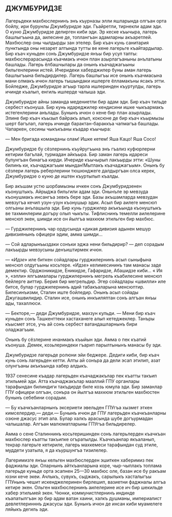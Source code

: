 ## ДЖУМБУРИДЗЕ

Лагерьдеки махбюслернинъ энъ къурназы элли яшларында олгъан орта бойлу, ири бурунлы Джумбуридзе эди.
Гъайретли, тирнекли адам эди.
О куню Джумбуридзе делирген киби эди.
Эр кеске къычыра, лагерь башлыгъына да, аилесине де, топлангъан адамларны акъаретлей.
Махбюслер оны чылдырды зан этелер.
Бир къач кунь санитария пунктында оны незарет алтында тутты ве кене лагерьге къайтардылар.
Бир къач куньден сонъ Джумбуридзе янъы бир усул тапты: махбюслерарасында къачмакъ ичюн план азырлагъаныны анълатыны башлады.
Лагерь ёлбашчылары да онынъ къачаджагьыны бильгенлерини истей.
Ичеридеки хаберджилер буны аман лагерь башлыгъына бильдирдилер.
Лагерь башлыгъы исе онынъ къачмасына мани олмакъ ичюн лагерь тышындаки ишлерге ёлламакъны ясакъ этти.
Бойледже, Джумбуридзе агъыр тарла ишлеринден къуртулды, лагерь ичинде къалып, енгиль ишлерде чалыша эди.

Джумбуридзе айны заманда медениетли бир адам эди.
Бир къач тильде сербест къонуша.
Бир кунь идареджилер кендисини ишке чыкъармакъ истегенлерини анълады.
Бунынъ ичюн о кене бир план азырлады.
Элине бир къач къызыл байракъ алып, коксюне де бир къач къырмызы шерт багълап, лагерь ичинде барактан-бараккъа чапмагъа башлады.
Чапаркен, сесины чыкъкъаны къадар къычыра:


— Мен бригада команданы олам!
Ишке кетем!
Яша Кацо!
Яша Сосо!

Джумбуридзе бу сёзлернинъ къуйругъына энъ гъализ куфюрлерни кетирии багълай, турмадан айкъыра.
Бир заман лагерь идареси булунгъан бинагъа кирди.
Ичериде къычырып лакъырды этти: «Шуны билинъ ки, къачаджагъым мындан!Мытлакъ къачаджагъым».
Онынъ бу сёзлери лагерь реберлерини тюшюнджеге далдыргъан олса керек, Джумбуридзе о куню де иштен къуртылып къалды.

Бир акъшам устю шорбамызны ичкен сонъ Джумбуридзенен къонуштыкъ.
Айрыджа бильгили адам эди.
Онынъле эр мевзуда къонушмакъ инсангъа зевкъ бере эди.
Базы акъшамларда мевзудан мевзугъа кечип узун-узун къонушыр эдик.
Асыл бир аилеге менсюп олгьаны анълашыла эди.
Бир кунь гурджилер акъкъында къонуштыкъ ве тахминлерим догъру олып чыкъты.
Тифлиснинъ темелли аилелерине менсюп экен, шимди исе он йылгъа махкюм этильген бир махбюс.

— Гурджилернинъ чар ордусында «дикая дивизия адынен мешур дивизиянынъ офицери эдим, амма шимди...

— Сой адларынъыздаки сонъки эджа нени бильдирир? — деп сорадым лакъырды мевзусыны денъиштирмек ичюн.

— «<var>Идзе</var>» иле биткен сойадлары гурджилернинъ асыл сыныфына менсюп олдугъыны косьтере.
«Идзе» келимесининъ там манасы заде демектир.
Орджоникидзе, Еникидзе, Гафаридзе, Абашидзе киби...
« Ия », «элли» ялгъамалары гурджилернинъ мегрель къабилесине менсюп бейлерге аиттир.
Берия бир мегрельдир.
Эгер сойадлары «швилли» иле битсе, булар гурджилернинъ адий табакъаларына менсюптир.
Билесинъизми, Сталин иште бойледир.
Онынъ асыл сойады Джугашвилидир.
Сталин исе, онынъ инкъиляптан сонъ алгъан янъы ады, тахаллюси.

— Бекторе,— деди Джумбуридзе, махзун кульди.
— Мени бир къач куньден сонъ Ташкенттеки хастаханеге алып кетеджеклер.
Танъры къысмет этсе, учь ай сонъ сербест ватандашларнынъ бири оладжагъым.

Онынъ бу сёзлерине инанмакъ къыйын эди.
Амма о пек къатий къонуша.
Демек, козьлериндеки гъарип парылтынынъ манасы бу эди.

Джумбуридзе лагерьде ролюни эйи беджере.
Дедиги киби, бир къач кунь сонъ лагерьден кетти.
Алты ай сонъра да дели эсап этилип, азат олунгъаны акъкъында хабер алдыкъ.

1937 сенесине къадар лагерьден къачаджакълар пек къатты такъип этильмей эди.
Атта къачаджакълар мааллий ГПУ органлары тарафындан билиндиги такъдирде биле козь юмула эди.
Бир заманлар ГПУ офицери олгъан, сонъра он йылгъа махкюм этильген махбюстен бунынъ себебини сорадым.

— Бу къачкъанларнынъ эксериети эвельден ГПУгъа хызмет эткен кимселердир,— деди.— Бунынъ ичюн де ГПУ лагерьден къачкъанларны озюне джасус этип ала.
Булар халкъ арасында шубе догъурмадан чалышалар.
Алгъан малюматларыны ГПУгъа бильдирелер.

Амма о сене Сталиннинъ косьтеришинден сонъ лагерьлерден къачкъан махбюслер къатты такъипке огъратылды.
Къачкъанлар якъаланып, текрар лагерьге кетириле, лагерь махкемеси тарафындан суд этиле, муддети узатыла, я да къуршунгъа тизилелер.

Лагеримизге янъы кельген махбюслерден эшиткен хаберимиз пек фаджиалы эди.
Оларнынъ айткъанларына коре, чыр-чыплакъ топлама лагерьде куньде орта эсапнен 25—30 махбюс оле, базан исе бу ракъам юзни кече экеи.
Ачлыкъ, сувукъ, сыджакъ, сарылыкъ хасталыгъы ГПУнынъ чешит искенджелеринен бирлешип, вазиетни фаджналы алгъа кетире экен.
Ольген махбюслернинъ аилелерине исе ич бир шекильде хабер этильмей экен.
Чюнки, коммунистлернинъ индинде къапатылгъан эр бир адам ватан хаини, халкъ душманы, империалист девлетлеринннъ джасусы эди.
Бунынъ ичюн де инсан киби муамелеге ляйыкъ дегиль эди.
